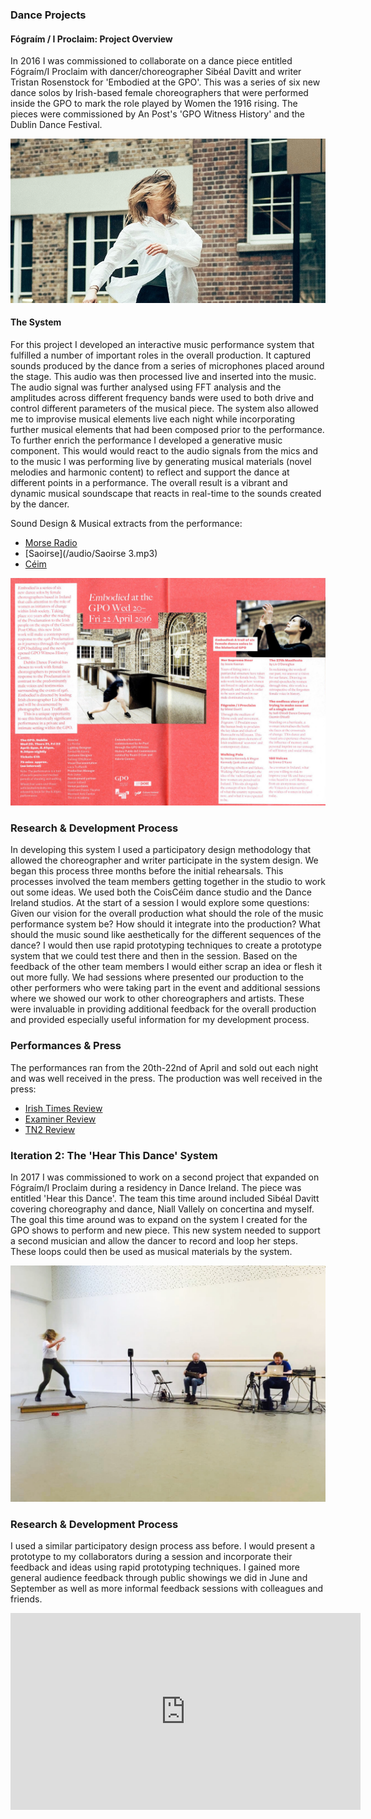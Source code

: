 ### Dance Projects

#### Fógraím / I Proclaim: Project Overview
In 2016 I was commissioned to collaborate on a dance piece entitled Fógraím/I Proclaim with dancer/choreographer Sibéal Davitt and writer Tristan Rosenstock for 'Embodied at the GPO'. This was a series of six new dance solos by Irish-based female choreographers that were performed inside the GPO to mark the role played by Women the 1916 rising. The pieces were commissioned by An Post's 'GPO Witness History' and the Dublin Dance Festival.

<img src="images/1.jpg?raw=true"/><br/>

#### The System
For this project I developed an interactive music performance system that fulfilled a number of important roles in the overall production. It captured sounds produced by the dance from a series of microphones placed around the stage. This audio was then processed live and inserted into the music. The audio signal was further analysed using FFT analysis and the amplitudes across different frequency bands were used to both drive and control different parameters of the musical piece.
The system also allowed me to improvise musical elements live each night while incorporating further musical elements that had been composed prior to the performance. To further enrich the performance I developed a generative music component. This would would react to the audio signals from the mics and to the music I was performing live by generating musical materials (novel melodies and harmonic content) to reflect and support the dance at different points in a performance. The overall result is a vibrant and dynamic musical soundscape that reacts in real-time to the sounds created by the dancer.

Sound Design & Musical extracts from the performance:

- [Morse Radio](/audio/Radio.mp3)
- [Saoirse](/audio/Saoirse 3.mp3)
- [Céim](/audio/Ceim.mp3)

<img src="images/flyer.jpeg?raw=true"/><br/>

### Research & Development Process
In developing this system I used a participatory design methodology that allowed the choreographer and writer participate in the system design. We began this process three months before the initial rehearsals. This processes involved the team members getting together in the studio to work out some ideas. We used both the CoisCéim dance studio and the Dance Ireland studios. At the start of a session I would explore some questions: Given our vision for the overall production what should the role of the music performance system be?  How should it integrate into the production? What should the music sound like aesthetically for the different sequences of the dance? I would then use rapid prototyping techniques to create a prototype system that we could test there and then in the session. Based on the feedback of the other team members I would either scrap an idea or flesh it out more fully. We had sessions where presented our production to the other performers who were taking part in the event and additional sessions where we showed our work to other choreographers and artists. These were invaluable in providing additional feedback for the overall production and provided especially useful information for my development process.

### Performances & Press
The performances ran from the 20th-22nd of April and sold out each night and was well received in the press. The production was well received in the press:

- [Irish Times Review](https://www.irishtimes.com/culture/stage/bodily-autonomy-and-inequality-women-dance-around-the-proclamation-1.2609030)
- [Examiner Review](/files/examiner.pdf)
- [TN2 Review](https://www.tn2magazine.ie/embodied-review/)


### Iteration 2: The 'Hear This Dance' System
In 2017 I was commissioned to work on a second project that expanded on Fógraím/I Proclaim during a residency in Dance Ireland. The piece was entitled 'Hear this Dance'. The team this time around included Sibéal Davitt covering choreography and dance, Niall Vallely on concertina and myself. The goal this time around was to expand on the system I created for the GPO shows to perform and new piece. This new system needed to support a second musician and allow the dancer to record and loop her steps. These loops could then be used as musical materials by the system.

<img src="images/hear-this-dance-1.jpg?raw=true"/><br/>

### Research & Development Process
I used a similar participatory design process ass before. I would present a prototype to my collaborators during a session and incorporate their feedback and ideas using rapid prototyping techniques. I gained more general audience feedback through public showings we did in June and September as well as more informal feedback sessions with colleagues and friends.

<iframe width="560" height="315" src="https://www.youtube.com/embed/WWRnM_9cv9E" frameborder="0" allow="accelerometer; autoplay; encrypted-media; gyroscope; picture-in-picture" allowfullscreen></iframe>
